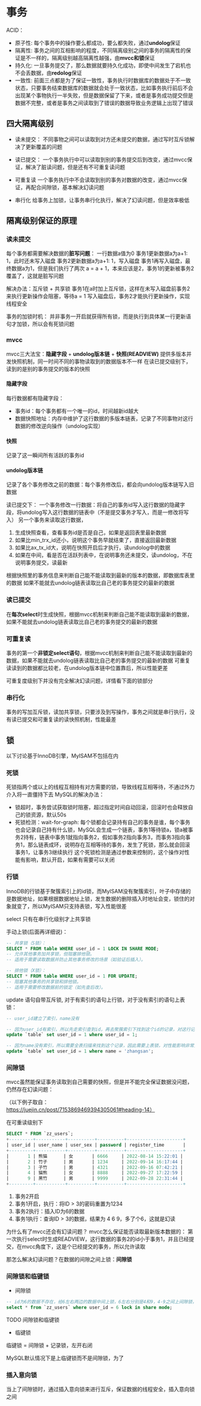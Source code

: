 # 事务

ACID：
- 原子性: 每个事务中的操作要么都成功，要么都失败，通过**undolog**保证
- 隔离性: 事务之间的互相影响的程度，不同隔离级别之间的事务的隔离性的保证是不一样的，隔离级别越高隔离性越强，由**mvcc和锁**保证
- 持久化: 一旦事务提交了，那么数据就要持久化成功，即使中间发生了宕机也不会丢数据，由**redolog**保证
- 一致性: 前面三点都是为了保证一致性，事务执行时数据库的数据处于不一致状态，只要事务结束数据库的数据就会处于一致状态，比如事务执行前后不会出现某个事物执行一半失败，但是数据保留了下来，或者是事务成功提交但是数据不完整，或者是事务之间读取到了错误的数据导致业务逻辑上出现了错误


## 四大隔离级别

- 读未提交：
不同事物之间可以读取到对方还未提交的数据，通过写时互斥锁解决了更新覆盖的问题

- 读已提交：
一个事务执行中可以读取到别的事务提交后到改变，通过mvcc保证，解决了脏读问题，但是还有不可重复读问题

- 可重复读
一个事务执行中不会读取到别的事务对数据的改变，通过mvcc保证，再配合间隙锁，基本解决幻读问题

- 串行化
给事务上加锁，让事务串行化执行，解决了幻读问题，但是效率极低


## 隔离级别保证的原理

### 读未提交
每个事务都需要解决数据的**脏写问题**：
一行数据a值为0
事务1更新数据a为a+1: 1，此时还未写入磁盘
事务2更新数据a为a+1: 1，写入磁盘
事务1再写入磁盘，最终数据a为1，但是我们执行了两次 a = a + 1，本来应该是2，事务1的更新被事务2覆盖了，这就是脏写问题

解决办法：互斥锁 + 共享锁
事务1在a时加上互斥锁，这样在未写入磁盘前事务2来执行更新操作会阻塞，等待a = 1 写入磁盘后，事务2才能执行更新操作，实现线程安全

事务的加锁时机：
并非事务一开启就获得所有锁，而是执行到具体某一行更新语句才加锁，所以会有死锁问题


### mvcc
mvcc三大法宝：**隐藏字段** + **undolog版本链** + **快照(READVIEW)**
提供多版本并发快照机制，同一时间不同的事物读取到的数据版本不一样
在读已提交级别下，读到的是别的事务提交的版本的快照

#### 隐藏字段
每行数据都有隐藏字段：
- 事务id：每个事务都有一个唯一的id，时间越新id越大
- 数据快照地址：内存中维护了这行数据的多版本链表，记录了不同事物对这行数据的修改逆向操作（undolog实现）

#### 快照
记录了这一瞬间所有活跃的事务id

#### undolog版本链
记录了各个事务修改之前的数据：每个事务修改后，都会向undolog版本链写入旧数据


读已提交下：
一个事务修改一行数据：将自己的事务id写入这行数据的隐藏字段，将undolog写入这行数据的链表中（不是提交事务才写入，而是一修改将写入）
另一个事务来读取这行数据，
1. 生成快照查看，查看事务id是否是自己，如果是返回表里最新数据
2. 如果比min_trx_id还小，说明这个事务早就结束了，直接返回最新数据
3. 如果比ax_tx_id大，说明在快照开启后才执行，读undolog中的数据
4. 如果在中间，看是否在活跃列表中，在说明事务还未提交，读undolog，不在说明事务提交，读最新

根据快照里的事务信息来判断自己能不能读取到最新的版本的数据，即数据库表里的数据
如果不能就去undolog链表读取比自己老的事务提交的最新的数据


### 读已提交

在**每次select**时生成快照，根据mvcc机制来判断自己能不能读取到最新的数据，如果不能就去undolog链表读取比自己老的事务提交的最新的数据


### 可重复读

事务的第一个**非锁定select语句**，根据mvcc机制来判断自己能不能读取到最新的数据，如果不能就去undolog链表读取比自己老的事务提交的最新的数据
可重复读读到的数据都比较老，在undolog版本链中位置靠后，所以性能更差

可重复度级别下并没有完全解决幻读问题，详情看下面的锁部分

### 串行化

事务的写加互斥锁，读加共享锁，只要涉及到写操作，事务之间就是串行执行，没有读已提交和可重复读的读快照机制，性能最差


## 锁

以下讨论基于InnoDB引擎，MyISAM不包括在内

### 死锁

死锁指两个或以上的线程互相持有对方需要的锁，导致线程互相等待，不通过外力介入将一直僵持下去
MySQL的解决办法：
- 锁超时，事务尝试获取锁时阻塞，超过指定时间自动回滚，回滚时也会释放自己的锁资源，默认50s
- 死锁检测：wait-for-graph: 每个锁都会记录持有自己的事务是谁，每个事务也会记录自己持有什么锁，MySQL会生成一个链表，事务1等待锁a，锁a被事务2持有，链表中事务1就指向事务2，假如事务2指向事务3，而事务3指向事务1，那么链表成环，说明存在互相等待的事务，发生了死锁，那么就会回滚事务1，让事务3继续执行
这个死锁检测是通过参数来控制的，这个操作对性能有影响，默认开启，如果有需要可以关闭

### 行锁

InnoDB的行锁基于聚簇索引上的id锁，而MyISAM没有聚簇索引，叶子中存储的是数据地址，如果根据数据地址上锁，发生数据的删除插入时地址会变，锁住的对象就变了，所以MyISAM只支持表锁，写入性能很差

select 只有在串行化级别才上共享锁

手动上锁(后面再详细说)：
``` sql
-- 共享锁（S锁）：
SELECT * FROM table WHERE user_id = 1 LOCK IN SHARE MODE;
-- 允许其他事务加共享锁，但阻塞排他锁。
-- 适用于需要读取数据并防止其他事务修改的场景（如验证后插入）。
```

``` sql
-- 排他锁（X锁）：
SELECT * FROM table WHERE user_id = 1 FOR UPDATE;
-- 阻塞其他事务的共享锁和排他锁。
-- 适用于需要修改数据前的锁定（如先查后改）。
```


update 语句自带互斥锁, 对于有索引的语句上行锁，对于没有索引的语句上表锁：

``` sql
-- user_id建立了索引，name没有

-- 因为user_id有索引，所以先走索引查到id，再去聚簇索引下找到这个id的记录，对这行记录上锁
update `table` set user_id = 1 where user_id = 1;

-- 因为name没有索引，所以需要全表扫描来找到这个记录，因此需要上表锁，对性能影响非常大，where后面的字段最好要建立索引
update `table` set user_id = 1 where name = 'zhangsan'; 
```

### 间隙锁

mvcc虽然能保证事务读取到自己需要的快照，但是并不能完全保证数据没问题，仍然存在幻读问题：

（以下例子取自：https://juejin.cn/post/7153869469394305061#heading-14）

在可重读级别下

``` sql
SELECT * FROM `zz_users`;
+---------+-----------+----------+----------+---------------------+
| user_id | user_name | user_sex | password | register_time       |
+---------+-----------+----------+----------+---------------------+
|       1 | 熊猫      | 女       | 6666     | 2022-08-14 15:22:01 |
|       2 | 竹子      | 男       | 1234     | 2022-09-14 16:17:44 |
|       3 | 子竹      | 男       | 4321     | 2022-09-16 07:42:21 |
|       4 | 猫熊      | 女       | 8888     | 2022-09-27 17:22:59 |
|       9 | 黑竹      | 男       | 9999     | 2022-09-28 22:31:44 |
+---------+-----------+----------+----------+---------------------+

```
1. 事务2开启
2. 事务1开启，执行：将ID > 3的密码重置为1234
3. 事务2执行：插入ID为6的数据
4. 事务1执行：查询ID > 3的数据，结果为 4 6 9，多了个6，这就是幻读

为什么有了mvcc还会有幻读问题？
mvcc怎么保证能否读取最新版本数据的：
第一次执行select时生成READVIEW，这行数据的事务2的id小于事务1，并且已经提交，在mvcc角度下，这是个已经提交的事务，所以允许读取

那怎么解决幻读问题？在数据的间隙之间上锁：**间隙锁**

### 间隙锁和临键锁

- 间隙锁

``` sql
-- id为6的数据不存在，给6左右两边的数据中间上锁，6左右分别是4和9，4-9之间上间隙锁，不允许插入数据
select * from `zz_users` where user_id = 6 lock in share mode;
```

TODO 间隙锁和临键锁

- 临键锁

临键锁 = 间隙锁 + 记录锁，左开右闭

MySQL默认情况下是上临键锁而不是间隙锁，为了

### 插入意向锁
当上了间隙锁时，通过插入意向锁来进行互斥，保证数据的线程安全，插入意向锁之间